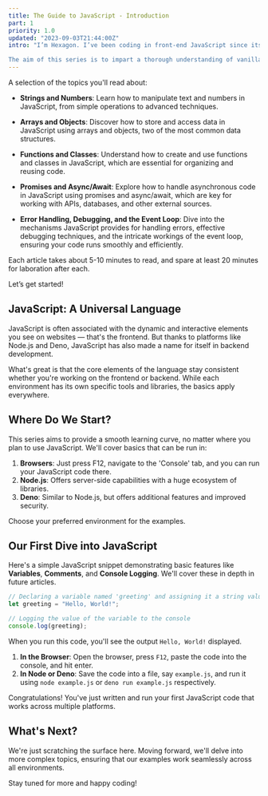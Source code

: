 ```yaml
---
title: The Guide to JavaScript - Introduction
part: 1
priority: 1.0
updated: "2023-09-03T21:44:00Z"
intro: "I’m Hexagon. I’ve been coding in front-end JavaScript since its inception and transitioned to back-end and library development when Node.js came onto the scene. Nowadays, I’m deeply invested in Deno. It provides a great developer experience right out of the box, making it a pleasure to work with. Whether you’re just starting out in web development or you're a seasoned developer seeking a refresher, you're in the right place.

The aim of this series is to impart a thorough understanding of vanilla JavaScript and its many features. We won't be using any external libraries, and all the code will be versatile. It'll work seamlessly whether you're in a browser or using runtimes like Node.js or Deno."
---
```


A selection of the topics you'll read about:

- **Strings and Numbers**: Learn how to manipulate text and numbers in
  JavaScript, from simple operations to advanced techniques.

- **Arrays and Objects**: Discover how to store and access data in JavaScript
  using arrays and objects, two of the most common data structures.

- **Functions and Classes**: Understand how to create and use functions and
  classes in JavaScript, which are essential for organizing and reusing code.

- **Promises and Async/Await**: Explore how to handle asynchronous code in
  JavaScript using promises and async/await, which are key for working with
  APIs, databases, and other external sources.

- **Error Handling, Debugging, and the Event Loop**: Dive into the mechanisms
  JavaScript provides for handling errors, effective debugging techniques, and
  the intricate workings of the event loop, ensuring your code runs smoothly and
  efficiently.

Each article takes about 5-10 minutes to read, and spare at least 20 minutes for
laboration after each.

Let’s get started!

## JavaScript: A Universal Language

JavaScript is often associated with the dynamic and interactive elements you see
on websites — that's the frontend. But thanks to platforms like Node.js and
Deno, JavaScript has also made a name for itself in backend development.

What's great is that the core elements of the language stay consistent whether
you're working on the frontend or backend. While each environment has its own
specific tools and libraries, the basics apply everywhere.

## Where Do We Start?

This series aims to provide a smooth learning curve, no matter where you plan to
use JavaScript. We'll cover basics that can be run in:

1. **Browsers**: Just press F12, navigate to the 'Console' tab, and you can run
   your JavaScript code there.
2. **Node.js**: Offers server-side capabilities with a huge ecosystem of
   libraries.
3. **Deno**: Similar to Node.js, but offers additional features and improved
   security.

Choose your preferred environment for the examples.

## Our First Dive into JavaScript

Here's a simple JavaScript snippet demonstrating basic features like
**Variables**, **Comments**, and **Console Logging**. We'll cover these in depth
in future articles.

```javascript
// Declaring a variable named 'greeting' and assigning it a string value
let greeting = "Hello, World!";

// Logging the value of the variable to the console
console.log(greeting);
```

When you run this code, you'll see the output `Hello, World!` displayed.

1. **In the Browser**: Open the browser, press `F12`, paste the code into the
   console, and hit enter.
2. **In Node or Deno**: Save the code into a file, say `example.js`, and run it
   using `node example.js` or `deno run example.js` respectively.

Congratulations! You've just written and run your first JavaScript code that
works across multiple platforms.

## What's Next?

We're just scratching the surface here. Moving forward, we'll delve into more
complex topics, ensuring that our examples work seamlessly across all
environments.

Stay tuned for more and happy coding!
